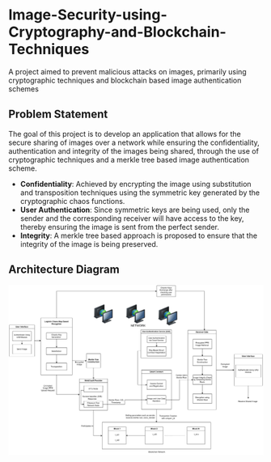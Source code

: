 # Image-Security-using-Cryptography-and-Blockchain-Techniques
A project aimed to prevent malicious attacks on images, primarily using cryptographic techniques and blockchain based image authentication schemes

## Problem Statement
The goal of this project is to develop an application that allows for the secure sharing of images over a network while ensuring the confidentiality, authentication and integrity of the images being shared, through the use of cryptographic techniques and a merkle tree based image authentication scheme.

- <strong>Confidentiality</strong>: Achieved by encrypting the image using substitution and transposition techniques using the symmetric key generated by the cryptographic chaos functions. 
- <strong>User Authentication</strong>: Since symmetric keys are being used, only the sender and the corresponding receiver will have access to the key, thereby ensuring the image is sent from the perfect sender.
- <strong>Integrity</strong>: A merkle tree based approach is proposed to ensure that the integrity of the image is being preserved.

## Architecture Diagram
![Screenshot](https://github.com/skrishnan2001/Image-Security-using-Cryptography-and-Blockchain-Techniques/blob/master/System_Architecture/Architecture_Diagram.png)
